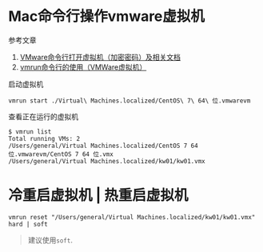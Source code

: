 # Mac命令行操作vmware虚拟机

参考文章

1. [VMware命令行打开虚拟机（加密密码）及相关文档](https://blog.csdn.net/weixin_40277264/article/details/107712827)
2. [vmrun命令行的使用（VMWare虚拟机）](https://blog.csdn.net/weixin_40277264/article/details/107712827)

启动虚拟机

```
vmrun start ./Virtual\ Machines.localized/CentOS\ 7\ 64\ 位.vmwarevm
```

查看正在运行的虚拟机

```console
$ vmrun list
Total running VMs: 2
/Users/general/Virtual Machines.localized/CentOS 7 64 位.vmwarevm/CentOS 7 64 位.vmx
/Users/general/Virtual Machines.localized/kw01/kw01.vmx
```

# 冷重启虚拟机 | 热重启虚拟机

```
vmrun reset "/Users/general/Virtual Machines.localized/kw01/kw01.vmx" hard | soft
```

> 建议使用`soft`.

